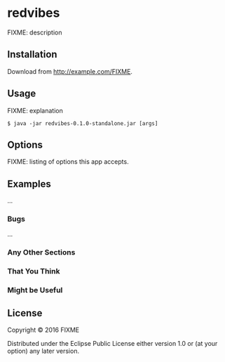 # redvibes

FIXME: description

## Installation

Download from http://example.com/FIXME.

## Usage

FIXME: explanation

    $ java -jar redvibes-0.1.0-standalone.jar [args]

## Options

FIXME: listing of options this app accepts.

## Examples

...

### Bugs

...

### Any Other Sections
### That You Think
### Might be Useful

## License

Copyright © 2016 FIXME

Distributed under the Eclipse Public License either version 1.0 or (at
your option) any later version.
